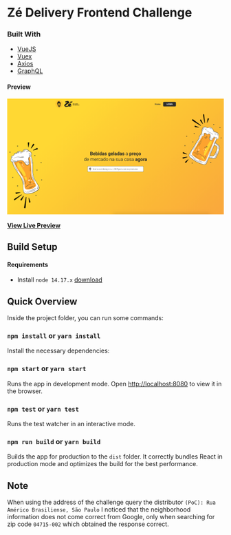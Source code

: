 # Zé Delivery Frontend Challenge
### Built With

- [VueJS](https://vuejs.org/)
- [Vuex](https://vuex.vuejs.org/)
- [Axios](https://axios-http.com/)
- [GraphQL](https://graphql.org/)
#### Preview

![Preview](/public/screenshot.png)

**[View Live Preview](https://ze-delivery-engineering-mbd50rmkk-guialmeida.vercel.app/)**


## Build Setup

#### Requirements

* Install `node 14.17.x` [download](https://nodejs.org/en/download/releases/)

## Quick Overview

Inside the project folder, you can run some commands:

### `npm install` or `yarn install`

Install the necessary dependencies:

### `npm start` or `yarn start`

Runs the app in development mode.
Open [http://localhost:8080](http://localhost:8080) to view it in the browser.

### `npm test` or `yarn test`

Runs the test watcher in an interactive mode.

### `npm run build` or `yarn build`

Builds the app for production to the `dist` folder. It correctly bundles React in production mode and optimizes the build for the best performance.

## Note

When using the address of the challenge query the distributor `(PoC): Rua Américo Brasiliense, São Paulo` I noticed that the neighborhood information does not come correct from Google, only when searching for zip code `04715-002` which obtained the response correct.